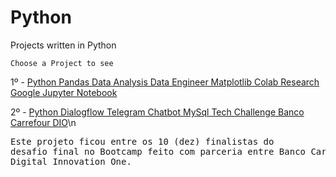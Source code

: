 # Python
Projects written in Python

    Choose a Project to see

1º - [Python Pandas Data Analysis Data Engineer Matplotlib Colab Research Google Jupyter Notebook](https://github.com/vini-insight/Python_Pandas_Data_Analysis_Data_Engineer_Matplotlib_Colab_Research_Google_Jupyter_Notebook)

2º - [Python Dialogflow Telegram Chatbot MySql Tech Challenge Banco Carrefour DIO](https://github.com/vini-insight/techChallengeBancoCarrefourDIO)\n
<br><pre>Este projeto ficou entre os 10 (dez) finalistas do desafio final no Bootcamp feito com parceria entre Banco Carrefour e Digital Innovation One.</pre></br>

